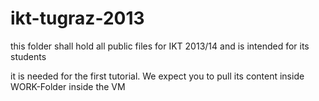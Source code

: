 ikt-tugraz-2013
===============

this folder shall hold all public files for IKT 2013/14 and is intended for its students

it is needed for the first tutorial. We expect you to pull its content inside WORK-Folder inside the VM

